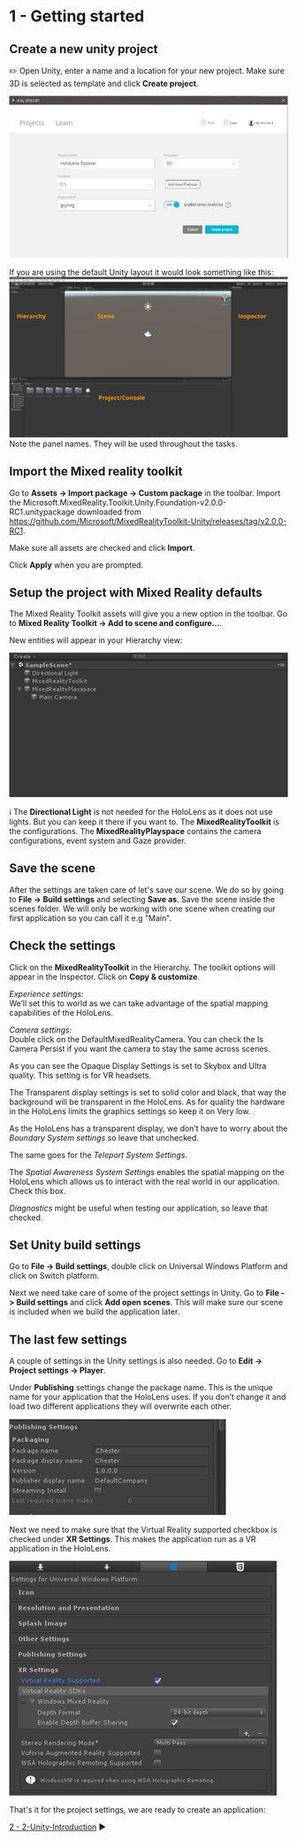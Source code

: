 # 1 - Getting started

## Create a new unity project
:pencil2:  Open Unity, enter a name and a location for your new project. Make sure 3D is selected as template and click **Create project**.

![Unity setup](Screenshots/unity_setup.png)

If you are using the default Unity layout it would look something like this: 
![Unity layout](Screenshots/unity_overview_default.png)
Note the panel names. They will be used throughout the tasks. 

## Import the Mixed reality toolkit
Go to **Assets -> Import package -> Custom package** in the toolbar. Import the Microsoft.MixedReality.Toolkit.Unity.Foundation-v2.0.0-RC1.unitypackage downloaded from https://github.com/Microsoft/MixedRealityToolkit-Unity/releases/tag/v2.0.0-RC1.

Make sure all assets are checked and click **Import**.

Click **Apply** when you are prompted. 

## Setup the project with Mixed Reality defaults
The Mixed Reality Toolkit assets will give you a new option in the toolbar. Go to **Mixed Reality Toolkit -> Add to scene and configure...**. 

New entities will appear in your Hierarchy view: 

![Hierarchy](Screenshots/hierarchy1.jpg)

:information_source: The **Directional Light** is not needed for the HoloLens as it does not use lights. But you can keep it there if you want to. The **MixedRealityToolkit** is the configurations. The **MixedRealityPlayspace** contains the camera configurations, event system and Gaze provider.

## Save the scene
After the settings are taken care of let's save our scene. We do so by going to **File -> Build settings** and selecting **Save as**. Save the scene inside the scenes folder. We will only be working with one scene when creating our first application so you can call it e.g "Main".

## Check the settings

Click on the **MixedRealityToolkit** in the Hierarchy. The toolkit options will appear in the Inspector. Click on **Copy & customize**.

*Experience settings:*  
We’ll set this to world as we can take advantage of the spatial mapping capabilities of the HoloLens.

*Camera settings:*  
Double click on the DefaultMixedRealityCamera. You can check the Is Camera Persist if you want the camera to stay the same across scenes. 

As you can see the Opaque Display Settings is set to Skybox and Ultra quality. This setting is for VR headsets.

The Transparent display settings is set to solid color and black, that way the background will be transparent in the HoloLens. As for quality the hardware in the HoloLens limits the graphics settings so keep it on Very low.

As the HoloLens has a transparent display, we don’t have to worry about the *Boundary System settings* so leave that unchecked. 

The same goes for the *Teleport System Settings*. 

The *Spatial Awareness System Settings* enables the spatial mapping on the HoloLens which allows us to interact with the real world in our application. Check this box. 

*Diagnostics* might be useful when testing our application, so leave that checked. 

## Set Unity build settings
Go to **File -> Build settings**, double click on Universal Windows Platform and click on Switch platform. 

Next we need take care of some of the project settings in Unity. Go to **File -> Build settings** and click **Add open scenes**. This will make sure our scene is included when we build the application later. 

## The last few settings
A couple of settings in the Unity settings is also needed. Go to **Edit -> Project settings -> Player**. 

Under **Publishing** settings change the package name. This is the unique name for your application that the HoloLens uses. If you don’t change it and load two different applications they will overwrite each other. 

![Publish settings](Screenshots/publish_settings.jpg)

Next we need to make sure that the Virtual Reality supported checkbox is checked under **XR Settings**. This makes the application run as a VR application in the HoloLens. 

![XR settings](Screenshots/xr_settings.jpg)

That's it for the project settings, we are ready to create an application: 

[2 - 2-Unity-Introduction](../2-Unity-Introduction/TASK1.md) :arrow_forward:

